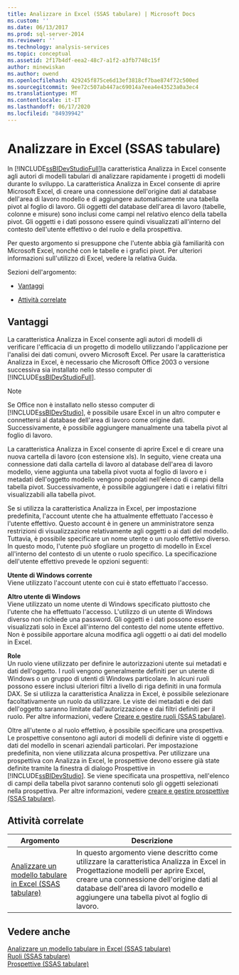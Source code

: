 ```yaml
---
title: Analizzare in Excel (SSAS tabulare) | Microsoft Docs
ms.custom: ''
ms.date: 06/13/2017
ms.prod: sql-server-2014
ms.reviewer: ''
ms.technology: analysis-services
ms.topic: conceptual
ms.assetid: 2f17b4df-eea2-48c7-a1f2-a3fb7748c15f
author: minewiskan
ms.author: owend
ms.openlocfilehash: 429245f875ce6d13ef3818cf7bae874f72c500ed
ms.sourcegitcommit: 9ee72c507ab447ac69014a7eea4e43523a0a3ec4
ms.translationtype: MT
ms.contentlocale: it-IT
ms.lasthandoff: 06/17/2020
ms.locfileid: "84939942"
---
```

# <a name="analyze-in-excel-ssas-tabular"></a>Analizzare in Excel (SSAS tabulare)
  In [!INCLUDE[ssBIDevStudioFull](../../includes/ssbidevstudiofull-md.md)]la caratteristica Analizza in Excel consente agli autori di modelli tabulari di analizzare rapidamente i progetti di modelli durante lo sviluppo. La caratteristica Analizza in Excel consente di aprire Microsoft Excel, di creare una connessione dell'origine dati al database dell'area di lavoro modello e di aggiungere automaticamente una tabella pivot al foglio di lavoro. Gli oggetti del database dell'area di lavoro (tabelle, colonne e misure) sono inclusi come campi nel relativo elenco della tabella pivot. Gli oggetti e i dati possono essere quindi visualizzati all'interno del contesto dell'utente effettivo o del ruolo e della prospettiva.  
  
 Per questo argomento si presuppone che l'utente abbia già familiarità con Microsoft Excel, nonché con le tabelle e i grafici pivot. Per ulteriori informazioni sull'utilizzo di Excel, vedere la relativa Guida.  
  
 Sezioni dell'argomento:  
  
-   [Vantaggi](#bkmk_benefits)  
  
-   [Attività correlate](#bkmk_rt)  
  
##  <a name="benefits"></a><a name="bkmk_benefits"></a> Vantaggi  
 La caratteristica Analizza in Excel consente agli autori di modelli di verificare l'efficacia di un progetto di modello utilizzando l'applicazione per l'analisi dei dati comuni, ovvero Microsoft Excel. Per usare la caratteristica Analizza in Excel, è necessario che Microsoft Office 2003 o versione successiva sia installato nello stesso computer di [!INCLUDE[ssBIDevStudioFull](../../includes/ssbidevstudiofull-md.md)].  
  
> [!NOTE]  
>  Se Office non è installato nello stesso computer di [!INCLUDE[ssBIDevStudio](../../includes/ssbidevstudio-md.md)], è possibile usare Excel in un altro computer e connettersi al database dell'area di lavoro come origine dati. Successivamente, è possibile aggiungere manualmente una tabella pivot al foglio di lavoro.  
  
 La caratteristica Analizza in Excel consente di aprire Excel e di creare una nuova cartella di lavoro (con estensione xls). In seguito, viene creata una connessione dati dalla cartella di lavoro al database dell'area di lavoro modello, viene aggiunta una tabella pivot vuota al foglio di lavoro e i metadati dell'oggetto modello vengono popolati nell'elenco di campi della tabella pivot. Successivamente, è possibile aggiungere i dati e i relativi filtri visualizzabili alla tabella pivot.  
  
 Se si utilizza la caratteristica Analizza in Excel, per impostazione predefinita, l'account utente che ha attualmente effettuato l'accesso è l'utente effettivo. Questo account è in genere un amministratore senza restrizioni di visualizzazione relativamente agli oggetti o ai dati del modello. Tuttavia, è possibile specificare un nome utente o un ruolo effettivo diverso. In questo modo, l'utente può sfogliare un progetto di modello in Excel all'interno del contesto di un utente o ruolo specifico. La specificazione dell'utente effettivo prevede le opzioni seguenti:  
  
 **Utente di Windows corrente**  
 Viene utilizzato l'account utente con cui è stato effettuato l'accesso.  
  
 **Altro utente di Windows**  
 Viene utilizzato un nome utente di Windows specificato piuttosto che l'utente che ha effettuato l'accesso. L'utilizzo di un utente di Windows diverso non richiede una password. Gli oggetti e i dati possono essere visualizzati solo in Excel all'interno del contesto del nome utente effettivo. Non è possibile apportare alcuna modifica agli oggetti o ai dati del modello in Excel.  
  
 **Role**  
 Un ruolo viene utilizzato per definire le autorizzazioni utente sui metadati e dati dell'oggetto. I ruoli vengono generalmente definiti per un utente di Windows o un gruppo di utenti di Windows particolare. In alcuni ruoli possono essere inclusi ulteriori filtri a livello di riga definiti in una formula DAX. Se si utilizza la caratteristica Analizza in Excel, è possibile selezionare facoltativamente un ruolo da utilizzare. Le viste dei metadati e dei dati dell'oggetto saranno limitate dall'autorizzazione e dai filtri definiti per il ruolo. Per altre informazioni, vedere [Creare e gestire ruoli &#40;SSAS tabulare&#41;](roles-ssas-tabular.md).  
  
 Oltre all'utente o al ruolo effettivo, è possibile specificare una prospettiva. Le prospettive consentono agli autori di modelli di definire viste di oggetti e dati del modello in scenari aziendali particolari. Per impostazione predefinita, non viene utilizzata alcuna prospettiva. Per utilizzare una prospettiva con Analizza in Excel, le prospettive devono essere già state definite tramite la finestra di dialogo Prospettive in [!INCLUDE[ssBIDevStudio](../../includes/ssbidevstudio-md.md)]. Se viene specificata una prospettiva, nell'elenco di campi della tabella pivot saranno contenuti solo gli oggetti selezionati nella prospettiva. Per altre informazioni, vedere [creare e gestire prospettive &#40;SSAS tabulare&#41;](perspectives-ssas-tabular.md).  
  
##  <a name="related-tasks"></a><a name="bkmk_rt"></a> Attività correlate  
  
|**Argomento**|**Descrizione**|  
|---------------|---------------------|  
|[Analizzare un modello tabulare in Excel &#40;SSAS tabulare&#41;](analyze-a-tabular-model-in-excel-ssas-tabular.md)|In questo argomento viene descritto come utilizzare la caratteristica Analizza in Excel in Progettazione modelli per aprire Excel, creare una connessione dell'origine dati al database dell'area di lavoro modello e aggiungere una tabella pivot al foglio di lavoro.|  
  
## <a name="see-also"></a>Vedere anche  
 [Analizzare un modello tabulare in Excel &#40;SSAS tabulare&#41;](analyze-a-tabular-model-in-excel-ssas-tabular.md)   
 [Ruoli &#40;SSAS tabulare&#41;](roles-ssas-tabular.md)   
 [Prospettive &#40;SSAS tabulare&#41;](perspectives-ssas-tabular.md)  
  
  

